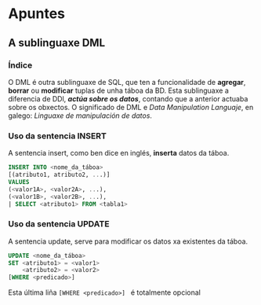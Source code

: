 # Apuntes
## A sublinguaxe DML
### Índice

O DML é outra sublinguaxe de SQL, que ten a funcionalidade de **agregar**, **borrar** ou **modificar** tuplas de unha táboa da BD. Esta sublinguaxe a diferencia de DDl, ***actúa sobre os datos***, contando que a anterior actuaba sobre os obxectos.
O significado de DML e *Data Manipulation Languaje*, en galego: *Linguaxe de manipulación de datos*.

### Uso da sentencia INSERT
  A sentencia insert, como ben dice en inglés, **inserta** datos da táboa.
```sql
INSERT INTO <nome_da_táboa>
[(atributo1, atributo2, ...)]
VALUES
(<valor1A>, <valor2A>, ...),
(<valor1B>, <valor2B>, ...),
| SELECT <atributo1> FROM <tabla1>
```

### Uso da sentencia UPDATE
  A sentencia update, serve para modificar os datos xa existentes da táboa.
 ```sql
 UPDATE <nome_da_táboa>
 SET <atributo1> = <valor1>
     <atributo2> = <valor2>
 [WHERE <predicado>]
 ```
 Esta última liña ```[WHERE <predicado>] ``` é totalmente opcional
